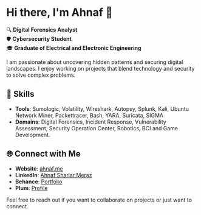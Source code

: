 # Hi there, I'm Ahnaf 👋

🔍 **Digital Forensics Analyst**  
🛡️ **Cybersecurity Student**  
🎓 **Graduate of Electrical and Electronic Engineering**

I am passionate about uncovering hidden patterns and securing digital landscapes. I enjoy working on projects that blend technology and security to solve complex problems.

## 🚀 Skills
- **Tools**: Sumologic, Volatility, Wireshark, Autopsy, Splunk, Kali, Ubuntu Network Miner, Packettracer, Bash, YARA, Suricata, SIGMA
- **Domains**: Digital Forensics, Incident Response, Vulnerability Assessment, Security Operation Center, Robotics, BCI and Game Development.


## 🌐 Connect with Me
- **Website**: [ahnaf.me](https://ahnaf.me)
- **LinkedIn**: [Ahnaf Shariar Meraz](https://www.linkedin.com/in/ahnaf-shariar-meraz/)
- **Behance**: [Portfolio](https://www.behance.net/ahnafshariarmeraz)
- **Plum**: [Profile](https://secure.plum.io/p/gDBzL9-BXDrcHXXsqVPG4g)

Feel free to reach out if you want to collaborate on projects or just want to connect.
